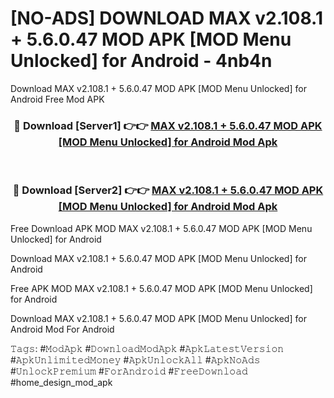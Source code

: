 # [NO-ADS] DOWNLOAD MAX v2.108.1 + 5.6.0.47 MOD APK [MOD Menu Unlocked] for Android - 4nb4n
Download MAX v2.108.1 + 5.6.0.47 MOD APK [MOD Menu Unlocked] for Android Free Mod APK

<div align="center">
<h3>🔴 Download [Server1] 👉👉 <a href="https://apk-comot.site?title=MAX_v2.108.1_+_5.6.0.47_MOD_APK_[MOD_Menu_Unlocked]_for_Android">MAX v2.108.1 + 5.6.0.47 MOD APK [MOD Menu Unlocked] for Android Mod Apk</a></h3><br>

<h3>🔴 Download [Server2] 👉👉 <a href="https://apk-comot.site?title=MAX_v2.108.1_+_5.6.0.47_MOD_APK_[MOD_Menu_Unlocked]_for_Android">MAX v2.108.1 + 5.6.0.47 MOD APK [MOD Menu Unlocked] for Android Mod Apk</a></h3>
</div>


Free Download APK MOD MAX v2.108.1 + 5.6.0.47 MOD APK [MOD Menu Unlocked] for Android

Download MAX v2.108.1 + 5.6.0.47 MOD APK [MOD Menu Unlocked] for Android 

Free APK MOD MAX v2.108.1 + 5.6.0.47 MOD APK [MOD Menu Unlocked] for Android 

Download MAX v2.108.1 + 5.6.0.47 MOD APK [MOD Menu Unlocked] for Android Mod For Android

𝚃𝚊𝚐𝚜: #𝙼𝚘𝚍𝙰𝚙𝚔 #𝙳𝚘𝚠𝚗𝚕𝚘𝚊𝚍𝙼𝚘𝚍𝙰𝚙𝚔 #𝙰𝚙𝚔𝙻𝚊𝚝𝚎𝚜𝚝𝚅𝚎𝚛𝚜𝚒𝚘𝚗 #𝙰𝚙𝚔𝚄𝚗𝚕𝚒𝚖𝚒𝚝𝚎𝚍𝙼𝚘𝚗𝚎𝚢 #𝙰𝚙𝚔𝚄𝚗𝚕𝚘𝚌𝚔𝙰𝚕𝚕 #𝙰𝚙𝚔𝙽𝚘𝙰𝚍𝚜 #𝚄𝚗𝚕𝚘𝚌𝚔𝙿𝚛𝚎𝚖𝚒𝚞𝚖 #𝙵𝚘𝚛𝙰𝚗𝚍𝚛𝚘𝚒𝚍 #𝙵𝚛𝚎𝚎𝙳𝚘𝚠𝚗𝚕𝚘𝚊𝚍 #home_design_mod_apk
